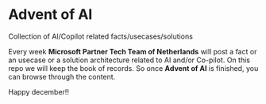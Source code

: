 # Advent of AI
Collection of AI/Copilot related facts/usecases/solutions

Every week **Microsoft Partner Tech Team of Netherlands** will post a fact or an usecase or a solution architecture related to AI and/or Co-pilot.
On this repo we will keep the book of records. So once **Advent of AI** is finished, you can browse through the content.

Happy december!!
